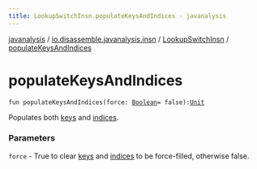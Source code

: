 ```yaml
---
title: LookupSwitchInsn.populateKeysAndIndices - javanalysis
---
```


[javanalysis](../../index.html) / [io.disassemble.javanalysis.insn](../index.html) / [LookupSwitchInsn](index.html) / [populateKeysAndIndices](./populate-keys-and-indices.html)

# populateKeysAndIndices

`fun populateKeysAndIndices(force: `[`Boolean`](https://kotlinlang.org/api/latest/jvm/stdlib/kotlin/-boolean/index.html)` = false): `[`Unit`](https://kotlinlang.org/api/latest/jvm/stdlib/kotlin/-unit/index.html)

Populates both [keys](keys.html) and [indices](indices.html).

### Parameters

`force` - True to clear [keys](keys.html) and [indices](indices.html) to be force-filled, otherwise false.